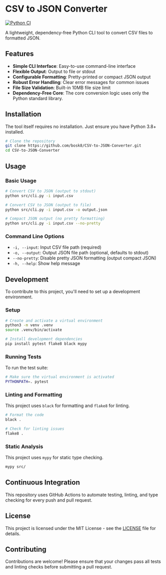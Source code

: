 # CSV to JSON Converter

[![Python CI](https://github.com/bosk8/CSV-to-JSON-Converter/actions/workflows/ci.yml/badge.svg)](https://github.com/bosk8/CSV-to-JSON-Converter/actions/workflows/ci.yml)

A lightweight, dependency-free Python CLI tool to convert CSV files to formatted JSON.

## Features

- **Simple CLI Interface**: Easy-to-use command-line interface
- **Flexible Output**: Output to file or stdout
- **Configurable Formatting**: Pretty-printed or compact JSON output
- **Robust Error Handling**: Clear error messages for common issues
- **File Size Validation**: Built-in 10MB file size limit
- **Dependency-Free Core**: The core conversion logic uses only the Python standard library.

## Installation

The tool itself requires no installation. Just ensure you have Python 3.8+ installed.

```bash
# Clone the repository
git clone https://github.com/bosk8/CSV-to-JSON-Converter.git
cd CSV-to-JSON-Converter
```

## Usage

### Basic Usage

```bash
# Convert CSV to JSON (output to stdout)
python src/cli.py -i input.csv

# Convert CSV to JSON (output to file)
python src/cli.py -i input.csv -o output.json

# Compact JSON output (no pretty formatting)
python src/cli.py -i input.csv --no-pretty
```

### Command Line Options

- `-i, --input`: Input CSV file path (required)
- `-o, --output`: Output JSON file path (optional, defaults to stdout)
- `--no-pretty`: Disable pretty JSON formatting (output compact JSON)
- `-h, --help`: Show help message

## Development

To contribute to this project, you'll need to set up a development environment.

### Setup

```bash
# Create and activate a virtual environment
python3 -m venv .venv
source .venv/bin/activate

# Install development dependencies
pip install pytest flake8 black mypy
```

### Running Tests

To run the test suite:

```bash
# Make sure the virtual environment is activated
PYTHONPATH=. pytest
```

### Linting and Formatting

This project uses `black` for formatting and `flake8` for linting.

```bash
# Format the code
black .

# Check for linting issues
flake8 .
```

### Static Analysis

This project uses `mypy` for static type checking.

```bash
mypy src/
```

## Continuous Integration

This repository uses GitHub Actions to automate testing, linting, and type checking for every push and pull request.

## License

This project is licensed under the MIT License - see the [LICENSE](LICENSE) file for details.

## Contributing

Contributions are welcome! Please ensure that your changes pass all tests and linting checks before submitting a pull request.
